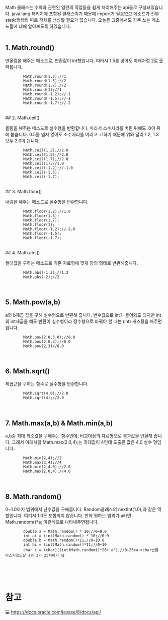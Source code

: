 <br/>
Math 클래스는 수학과 관련된 일련의 작업들을 쉽게 처리해주는 api들로 구성돼있습니다.
java.lang 패키지에 포함된 클래스이기 때문에 import가 필요없고 
메소드가 전부 static형태라 따로 객체를 생성할 필요가 없습니다. 오늘은 그중에서도 자주 쓰는 메소드들에 대해 알아보도록 하겠습니다.
<br/>
<br/>

## 1. Math.round()

반올림을 해주는 메소드로, 반환값이 int형입니다. 따라서 1.5를 넣어도 아래처럼 2로 출력됩니다. 

```
        Math.round(1.2);//1
        Math.round(1.5);//2
        Math.round(1.7);//2
        Math.round(1);//1
        Math.round(-1.2);//-1
        Math.round(-1.5);//-1
        Math.round(-1.7);//-2
```
<br/>
## 2. Math.ceil()

올림을 해주는 메소드로 실수형을 반환합니다. 따라서 소수자리를 버린 뒤에도 .0이 뒤에 붙습니다. 0.5를 넘지 않아도 소수자리를 버리고 +1하기 때문에
위와 달리 1.2, 1.3 모두 2.0이 됩니다. 

```
        Math.ceil(1.2);//2.0
        Math.ceil(1.5);//2.0
        Math.ceil(1.7);//2.0
        Math.ceil(1);//1.0
        Math.ceil(-1.2);//-1.0
        Math.ceil(-1.5);
        Math.ceil(-1.7);
```
<br/>
## 3. Math.floor()

내림을 해주는 메소드로 실수형을 반환합니다. 


```
        Math.floor(1.2);//1.0
        Math.floor(1.5);
        Math.floor(1.7);
        Math.floor(1);
        Math.floor(-1.2);//-2.0
        Math.floor(-1.5);
        Math.floor(-1.7);
```
<br/>
## 4. Math.abs() 

절대값을 구하는 메소드로 기존 자료형에 맞게 양의 형태로 반환해줍니다. 

```
        Math.abs(-1.2);//1.2
        Math.abs(-2);//2
```
<br/>

## 5. Math.pow(a,b)

a의 b제곱 값을 구해 실수형으로 반환해 줍니다. 변수값으로 int가 들어와도 되지만 int의 int제곱을 해도 반환이 실수형이라
정수형으로 바꿔야 할 때는 (int) 캐스팅을 해주면 됩니다.

```
        Math.pow(2.0,3.0);//8.0
        Math.pow(2.0,3);//8.0
        Math.pow(2,3)//8.0

```
<br/>

## 6. Math.sqrt()

제곱근을 구하는 함수로 실수형을 반환합니다. 

```
        Math.sqrt(4.0);//2.0
        Math.sqrt(4);//2.0
```
<br/>

## 7. Math.max(a,b) & Math.min(a,b)

a,b중 최대 최소값을 구해주는 함수인데, 비교대상의 자료형으로 결과값을 반환해 줍니다. 그래서 아래처럼 
Math.max(2.0,4);는 최대값이 4인데 도출된 값은 4.0 실수 형입니다.


```
        Math.min(2,4);//2
        Math.max(2,4);//4
        Math.min(2,4.0);//2.0
        Math.max(2.0,4);//4.0
```
<br/>

## 8. Math.random()

0~1.0까지 범위에서 난수값을 구해줍니다. Random클래스의 nextInt(1.0);과 같은 역할입니다. 여기서 1.0은 포함되지 않습니다.
만약 원하는 범위가 a라면 Math.random()*a; 이런식으로 나타내주면됩니다.

```
        double a = Math.random() * 10;//0~9.0
        int ai = (int)Math.random() * 10;//0~9
        double b = Math.random()*11;//0~10.0
        int bi = (int)Math.random()*11;//0~10
        char c = (char)((int)Math.random()*26+'a');//0~25+a->char반환 아스키코드상 a와 z가 25차이가 남  
```

<br/><br/><br/>
# 참고

💻 <https://docs.oracle.com/javase/8/docs/api/>